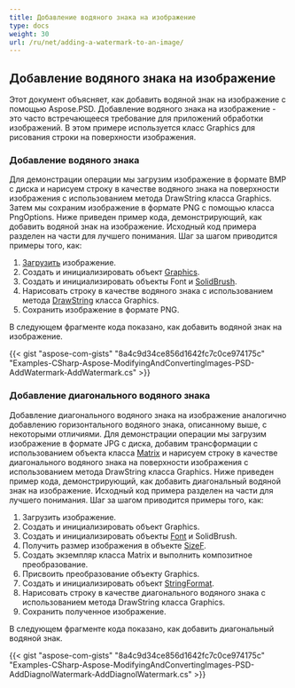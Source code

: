 ```yaml
---
title: Добавление водяного знака на изображение
type: docs
weight: 30
url: /ru/net/adding-a-watermark-to-an-image/
---
```


## **Добавление водяного знака на изображение**
Этот документ объясняет, как добавить водяной знак на изображение с помощью Aspose.PSD. Добавление водяного знака на изображение - это часто встречающееся требование для приложений обработки изображений. В этом примере используется класс Graphics для рисования строки на поверхности изображения.

### **Добавление водяного знака**
Для демонстрации операции мы загрузим изображение в формате BMP с диска и нарисуем строку в качестве водяного знака на поверхности изображения с использованием метода DrawString класса Graphics. Затем мы сохраним изображение в формате PNG с помощью класса PngOptions. Ниже приведен пример кода, демонстрирующий, как добавить водяной знак на изображение. Исходный код примера разделен на части для лучшего понимания. Шаг за шагом приводится примеры того, как:

1. [Загрузить](https://reference.aspose.com/psd/net/aspose.psd.image/load/methods/2) изображение.
1. Создать и инициализировать объект [Graphics](https://reference.aspose.com/psd/net/aspose.psd/graphics).
1. Создать и инициализировать объекты Font и [SolidBrush](https://reference.aspose.com/psd/net/aspose.psd.brushes/solidbrush).
1. Нарисовать строку в качестве водяного знака с использованием метода [DrawString](https://reference.aspose.com/psd/net/aspose.psd/graphics/methods/drawstring) класса Graphics.
1. Сохранить изображение в формате PNG.

В следующем фрагменте кода показано, как добавить водяной знак на изображение.

{{< gist "aspose-com-gists" "8a4c9d34ce856d1642fc7c0ce974175c" "Examples-CSharp-Aspose-ModifyingAndConvertingImages-PSD-AddWatermark-AddWatermark.cs" >}}

### **Добавление диагонального водяного знака**
Добавление диагонального водяного знака на изображение аналогично добавлению горизонтального водяного знака, описанному выше, с некоторыми отличиями. Для демонстрации операции мы загрузим изображение в формате JPG с диска, добавим трансформации с использованием объекта класса [Matrix](https://reference.aspose.com/psd/net/aspose.psd/matrix) и нарисуем строку в качестве диагонального водяного знака на поверхности изображения с использованием метода DrawString класса Graphics. Ниже приведен пример кода, демонстрирующий, как добавить диагональный водяной знак на изображение. Исходный код примера разделен на части для лучшего понимания. Шаг за шагом приводится примеры того, как:

1. Загрузить изображение.
1. Создать и инициализировать объект Graphics.
1. Создать и инициализировать объекты [Font](https://reference.aspose.com/psd/net/aspose.psd/font) и SolidBrush.
1. Получить размер изображения в объекте [SizeF](https://reference.aspose.com/psd/net/aspose.psd/sizef).
1. Создать экземпляр класса Matrix и выполнить композитное преобразование.
1. Присвоить преобразование объекту Graphics.
1. Создать и инициализировать объект [StringFormat](https://reference.aspose.com/psd/net/aspose.psd/stringformat).
1. Нарисовать строку в качестве диагонального водяного знака с использованием метода DrawString класса Graphics.
1. Сохранить полученное изображение.

В следующем фрагменте кода показано, как добавить диагональный водяной знак.

{{< gist "aspose-com-gists" "8a4c9d34ce856d1642fc7c0ce974175c" "Examples-CSharp-Aspose-ModifyingAndConvertingImages-PSD-AddDiagnolWatermark-AddDiagnolWatermark.cs" >}}
